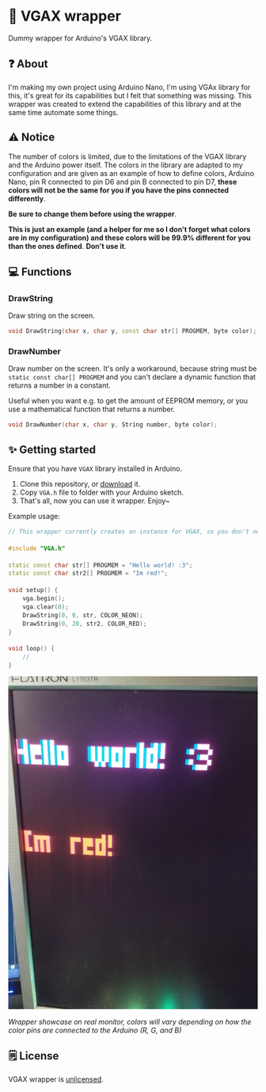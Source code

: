 # 🌸 VGAX wrapper

Dummy wrapper for Arduino's VGAX library.

## ❓ About

I'm making my own project using Arduino Nano, I'm using VGAx library for this, it's great for its capabilities but I felt that something was missing. This wrapper was created to extend the capabilities of this library and at the same time automate some things.

## ⚠️ Notice

The number of colors is limited, due to the limitations of the VGAX library and the Arduino power itself. The colors in the library are adapted to my configuration and are given as an example of how to define colors, Arduino Nano, pin R connected to pin D6 and pin B connected to pin D7, **these colors will not be the same for you if you have the pins connected differently**.

**Be sure to change them before using the wrapper**.

**This is just an example (and a helper for me so I don't forget what colors are in my configuration) and these colors will be 99.9% different for you than the ones defined**. **Don't use it**.

## 💻 Functions

### DrawString

Draw string on the screen.

```cpp
void DrawString(char x, char y, const char str[] PROGMEM, byte color);
```

### DrawNumber

Draw number on the screen. It's only a workaround, because string must be `static const char[] PROGMEM` and you can't declare a dynamic function that returns a number in a constant.

Useful when you want e.g. to get the amount of EEPROM memory, or you use a mathematical function that returns a number.

```cpp
void DrawNumber(char x, char y, String number, byte color);
```

## ✨ Getting started

Ensure that you have `VGAX` library installed in Arduino.

1. Clone this repository, or [download](https://github.com/sech1p/vgax-wrapper/archive/refs/heads/main.zip) it.
2. Copy `VGA.h` file to folder with your Arduino sketch.
3. That's all, now you can use it wrapper. Enjoy~

Example usage:

```cpp
// This wrapper currently creates an instance for VGAX, so you don't need to do that anymore

#include "VGA.h"

static const char str[] PROGMEM = "Hello world! :3";
static const char str2[] PROGMEM = "Im red!";

void setup() {
    vga.begin();
    vga.clear(0);
    DrawString(0, 0, str, COLOR_NEON);
    DrawString(0, 20, str2, COLOR_RED);
}

void loop() {
    //
}
```

![Wrapper showcase on real monitor, neon-like word "Hello world! :3" on top, red word "Im red!" a little lower](screenshot.jpg)

*Wrapper showcase on real monitor, colors will vary depending on how the color pins are connected to the Arduino (R, G, and B)*

## 🗒️ License

VGAX wrapper is [unlicensed](LICENSE).
